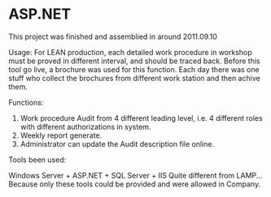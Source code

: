 ﻿# ASP.NET

This project was finished and assemblied in around 2011.09.10

Usage: For LEAN production, each detailed work procedure in workshop must be proved in different interval, and should be traced back.
Before this tool go live, a brochure was used for this function. Each day there was one stuff who collect the brochures from different work station and then achive them.

Functions: 

1. Work procedure Audit from 4 different leading level, i.e. 4 different roles with different authorizations in system.
2. Weekly report generate.
3. Administrator can update the Audit description file online.

Tools been used:

Windows Server + ASP.NET + SQL Server + IIS
Quite different from LAMP... Because only these tools could be provided and were allowed in Company.





